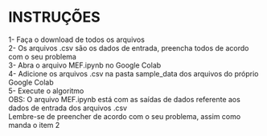 # INSTRUÇÕES
1- Faça o download de todos os arquivos  
2- Os arquivos .csv são os dados de entrada, preencha todos de acordo com o seu problema  
3- Abra o arquivo MEF.ipynb no Google Colab  
4- Adicione os arquivos .csv na pasta sample_data dos arquivos do próprio Google Colab  
5- Execute o algoritmo  
OBS: O arquivo MEF.ipynb está com as saídas de dados referente aos dados de entrada dos arquivos .csv  
Lembre-se de preencher de acordo com o seu problema, assim como manda o item 2
